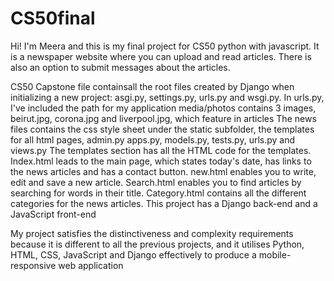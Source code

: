 # CS50final

Hi! I'm Meera and this is my final project for CS50 python with javascript. It is a newspaper website where you can upload and read articles. There is also an option to submit messages about the articles.

CS50 Capstone file containsall the root files created by Django when initializing a new project: asgi.py, settings.py, urls.py and wsgi.py. In urls.py, I've included the path for my application
media/photos contains 3 images, beirut.jpg, corona.jpg and liverpool.jpg, which feature in articles
The news files contains the css style sheet under the static subfolder, the templates for all html pages, admin.py apps.py, models.py, tests.py, urls.py and views.py
The templates section has all the HTML code for the templates. Index.html leads to the main page, which states today's date, has links to the news articles and has a contact button. new.html enables you to write, edit and save a new article. Search.html enables you to find articles by searching for words in their title. Category.html contains all the different categories for the news articles.
This project has a Django back-end and a JavaScript front-end

My project satisfies the distinctiveness and complexity requirements because it is different to all the previous projects, and it utilises Python, HTML, CSS, JavaScript and Django effectively to produce a mobile-responsive web application
